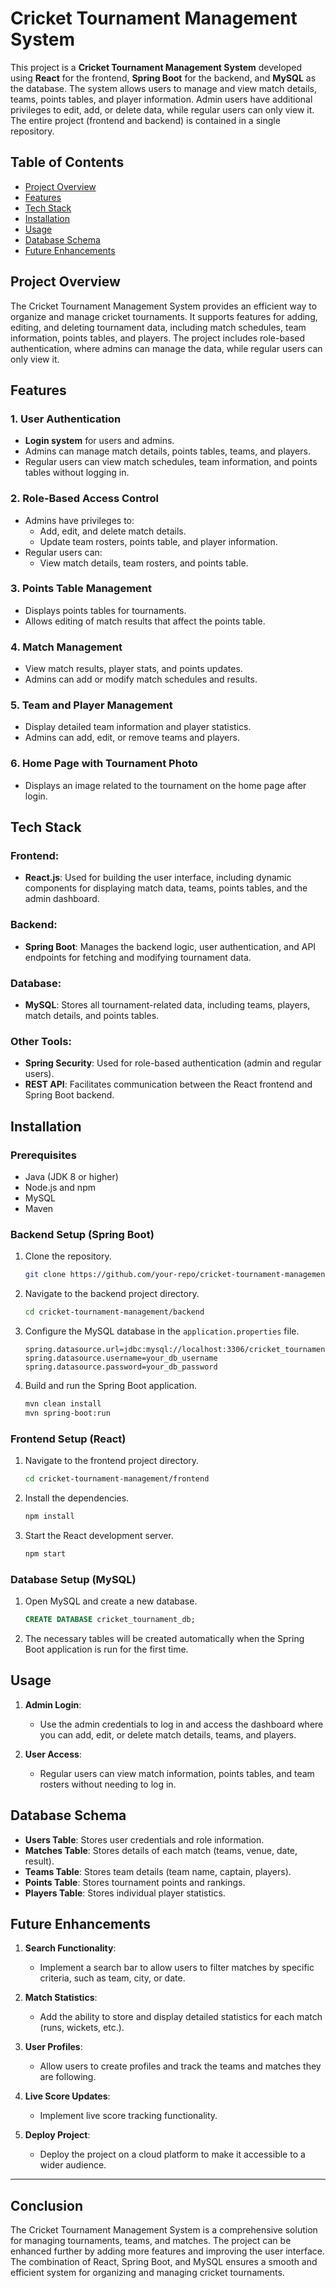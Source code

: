 # Cricket Tournament Management System

This project is a **Cricket Tournament Management System** developed using **React** for the frontend, **Spring Boot** for the backend, and **MySQL** as the database. The system allows users to manage and view match details, teams, points tables, and player information. Admin users have additional privileges to edit, add, or delete data, while regular users can only view it. The entire project (frontend and backend) is contained in a single repository.

## Table of Contents

- [Project Overview](#project-overview)
- [Features](#features)
- [Tech Stack](#tech-stack)
- [Installation](#installation)
- [Usage](#usage)
- [Database Schema](#database-schema)
- [Future Enhancements](#future-enhancements)

## Project Overview

The Cricket Tournament Management System provides an efficient way to organize and manage cricket tournaments. It supports features for adding, editing, and deleting tournament data, including match schedules, team information, points tables, and players. The project includes role-based authentication, where admins can manage the data, while regular users can only view it.

## Features

### 1. **User Authentication**
   - **Login system** for users and admins.
   - Admins can manage match details, points tables, teams, and players.
   - Regular users can view match schedules, team information, and points tables without logging in.

### 2. **Role-Based Access Control**
   - Admins have privileges to:
     - Add, edit, and delete match details.
     - Update team rosters, points table, and player information.
   - Regular users can:
     - View match details, team rosters, and points table.

### 3. **Points Table Management**
   - Displays points tables for tournaments.
   - Allows editing of match results that affect the points table.

### 4. **Match Management**
   - View match results, player stats, and points updates.
   - Admins can add or modify match schedules and results.

### 5. **Team and Player Management**
   - Display detailed team information and player statistics.
   - Admins can add, edit, or remove teams and players.

### 6. **Home Page with Tournament Photo**
   - Displays an image related to the tournament on the home page after login.

## Tech Stack

### Frontend:
- **React.js**: Used for building the user interface, including dynamic components for displaying match data, teams, points tables, and the admin dashboard.
  
### Backend:
- **Spring Boot**: Manages the backend logic, user authentication, and API endpoints for fetching and modifying tournament data.
  
### Database:
- **MySQL**: Stores all tournament-related data, including teams, players, match details, and points tables.

### Other Tools:
- **Spring Security**: Used for role-based authentication (admin and regular users).
- **REST API**: Facilitates communication between the React frontend and Spring Boot backend.

## Installation

### Prerequisites
- Java (JDK 8 or higher)
- Node.js and npm
- MySQL
- Maven

### Backend Setup (Spring Boot)
1. Clone the repository.
    ```bash
    git clone https://github.com/your-repo/cricket-tournament-management.git
    ```
2. Navigate to the backend project directory.
    ```bash
    cd cricket-tournament-management/backend
    ```
3. Configure the MySQL database in the `application.properties` file.
    ```properties
    spring.datasource.url=jdbc:mysql://localhost:3306/cricket_tournament_db
    spring.datasource.username=your_db_username
    spring.datasource.password=your_db_password
    ```
4. Build and run the Spring Boot application.
    ```bash
    mvn clean install
    mvn spring-boot:run
    ```

### Frontend Setup (React)
1. Navigate to the frontend project directory.
    ```bash
    cd cricket-tournament-management/frontend
    ```
2. Install the dependencies.
    ```bash
    npm install
    ```
3. Start the React development server.
    ```bash
    npm start
    ```

### Database Setup (MySQL)
1. Open MySQL and create a new database.
    ```sql
    CREATE DATABASE cricket_tournament_db;
    ```
2. The necessary tables will be created automatically when the Spring Boot application is run for the first time.

## Usage

1. **Admin Login**:
   - Use the admin credentials to log in and access the dashboard where you can add, edit, or delete match details, teams, and players.
   
2. **User Access**:
   - Regular users can view match information, points tables, and team rosters without needing to log in.

## Database Schema

- **Users Table**: Stores user credentials and role information.
- **Matches Table**: Stores details of each match (teams, venue, date, result).
- **Teams Table**: Stores team details (team name, captain, players).
- **Points Table**: Stores tournament points and rankings.
- **Players Table**: Stores individual player statistics.

## Future Enhancements

1. **Search Functionality**:
   - Implement a search bar to allow users to filter matches by specific criteria, such as team, city, or date.
   
2. **Match Statistics**:
   - Add the ability to store and display detailed statistics for each match (runs, wickets, etc.).

3. **User Profiles**:
   - Allow users to create profiles and track the teams and matches they are following.

4. **Live Score Updates**:
   - Implement live score tracking functionality.

5. **Deploy Project**:
   - Deploy the project on a cloud platform to make it accessible to a wider audience.

---

## Conclusion

The Cricket Tournament Management System is a comprehensive solution for managing tournaments, teams, and matches. The project can be enhanced further by adding more features and improving the user interface. The combination of React, Spring Boot, and MySQL ensures a smooth and efficient system for organizing and managing cricket tournaments.
